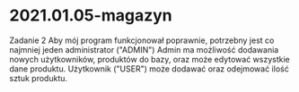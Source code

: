 # 2021.01.05-magazyn
Zadanie 2
Aby mój program funkcjonował poprawnie, potrzebny jest co najmniej jeden administrator ("ADMIN") 
Admin ma możliwość dodawania nowych użytkowników, produktów do bazy, oraz może edytować wszystkie dane produktu.
Użytkownik ("USER") może dodawać oraz odejmować ilość sztuk produktu.
